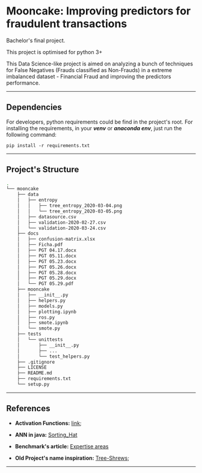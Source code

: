# Mooncake: Improving predictors for fraudulent transactions

Bachelor's final project.

This project is optimised for python 3+

This Data Science-like project is aimed on analyzing a bunch of techniques for 
False Negatives (Frauds classified as Non-Frauds) in a extreme imbalanced 
dataset - Financial Fraud and improving the predictors performance.

----------------------------------

## Dependencies

For developers, python requirements could be find in the project's root. 
For installing the requirements, 
in your ___venv___ or ___anaconda env___, just run the following command:

`pip install -r requirements.txt`

----------------

## Project's Structure

```bash 
.
└── mooncake
    ├── data
    │   ├── entropy
    │   │   ├── tree_entropy_2020-03-04.png
    │   │   └── tree_entropy_2020-03-05.png
    │   ├── datasource.csv
    │   ├── validation-2020-02-27.csv
    │   └── validation-2020-03-24.csv
    ├── docs
    │   ├── confusion-matrix.xlsx
    │   ├── Ficha.pdf
    │   ├── PGT 04.17.docx
    │   ├── PGT 05.11.docx
    │   ├── PGT 05.23.docx
    │   ├── PGT 05.26.docx
    │   ├── PGT 05.28.docx
    │   ├── PGT 05.29.docx
    │   └── PGT 05.29.pdf
    ├── mooncake
    │   ├── __init__.py
    │   ├── helpers.py
    │   ├── models.py
    │   ├── plotting.ipynb
    │   ├── ros.py
    │   ├── smote.ipynb
    │   └── smote.py
    ├── tests
    │   └── unittests
    │       ├── __init__.py
    │       ├── ...
    │       └── test_helpers.py
    ├── .gitignore
    ├── LICENSE
    ├── README.md
    ├── requirements.txt
    └── setup.py
```

-----------------------

## References

- __Activation Functions:__ [link](https://en.wikipedia.org/wiki/Activation_function);

- __ANN in java:__ [Sorting_Hat](https://github.com/Brunopaes/Sorting_Hat)

- __Benchmark's article:__ [Expertise areas](http://bibliotecas.espm.br:8080/pergamumweb/vinculos/0000aa/0000aa9d.pdf)

- __Old Project's name inspiration:__ [Tree-Shrews](https://www.theawl.com/2014/10/interpreting-the-animal-choices-on-the-worlds-most-popular-programming-books/);

--------------
